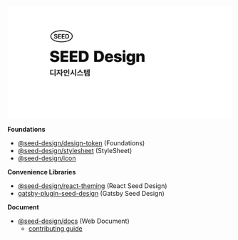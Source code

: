 ![cover](./cover.png)

**Foundations**

- [@seed-design/design-token](https://github.com/daangn/seed-design/tree/main/packages/design-token) (Foundations)
- [@seed-design/stylesheet](https://github.com/daangn/seed-design/tree/main/packages/stylesheet) (StyleSheet)
- [@seed-design/icon](https://github.com/daangn/seed-icon)

**Convenience Libraries**

- [@seed-design/react-theming](https://github.com/daangn/seed-design/tree/main/packages/react-theming) (React Seed Design)
- [gatsby-plugin-seed-design](https://github.com/daangn/seed-design/tree/main/packages/gatsby-plugin-seed-design) (Gatsby Seed Design)

**Document**

- [@seed-design/docs](https://github.com/daangn/seed-design/tree/main/docs) (Web Document)
  - [contributing guide](https://github.com/daangn/seed-design/tree/main/docs/CONTRIBUTING.md)

